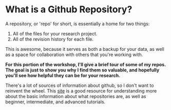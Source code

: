 # What is a Github Repository?
A repository, or 'repo' for short, is essentially a home for two things: 
1) All of the files for your research project.
2) All of the revision history for each file.

This is awesome, because it serves as both a backup for your data, as well as a space for collaboration with others that you're working with.

**For this portion of the workshop, I'll give a brief tour of some of my repos. The goal is just to show you why I find them so valuable, and hopefully you'll see how helpful they can be for your research.**

There's a lot of sources of information about github, so I don't want to reinvent the wheel. This [site](www.gitkraken.com/learn/git/turorials/what-is-a-git-repository) is a good resource for understanding more about the basic information about what repositories are, as well as beginner, intermediate, and advanced tutorials. 
